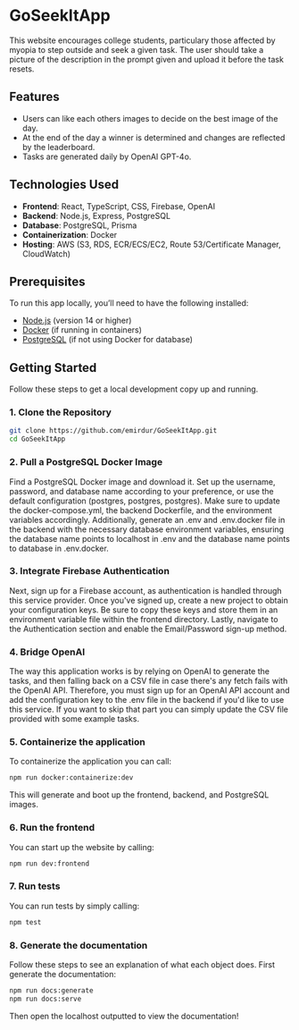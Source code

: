 # GoSeekItApp

This website encourages college students, particulary those affected by myopia to step outside and seek a given task. The user should take a picture of the description in the prompt given and upload it before the task resets.

## Features

- Users can like each others images to decide on the best image of the day.
- At the end of the day a winner is determined and changes are reflected by the leaderboard.
- Tasks are generated daily by OpenAI GPT-4o.

## Technologies Used

- **Frontend**: React, TypeScript, CSS, Firebase, OpenAI
- **Backend**: Node.js, Express, PostgreSQL
- **Database**: PostgreSQL, Prisma
- **Containerization**: Docker
- **Hosting**: AWS (S3, RDS, ECR/ECS/EC2, Route 53/Certificate Manager, CloudWatch)

## Prerequisites

To run this app locally, you’ll need to have the following installed:

- [Node.js](https://nodejs.org) (version 14 or higher)
- [Docker](https://www.docker.com) (if running in containers)
- [PostgreSQL](https://www.postgresql.org/) (if not using Docker for database)

## Getting Started

Follow these steps to get a local development copy up and running.

### 1. Clone the Repository

```bash
git clone https://github.com/emirdur/GoSeekItApp.git
cd GoSeekItApp
```

### 2. Pull a PostgreSQL Docker Image

Find a PostgreSQL Docker image and download it. Set up the username, password, and database name according to your preference, or use the default configuration (postgres, postgres, postgres). Make sure to update the docker-compose.yml, the backend Dockerfile, and the environment variables accordingly. Additionally, generate an .env and .env.docker file in the backend with the necessary database environment variables, ensuring the database name points to localhost in .env and the database name points to database in .env.docker.

### 3. Integrate Firebase Authentication

Next, sign up for a Firebase account, as authentication is handled through this service provider. Once you've signed up, create a new project to obtain your configuration keys. Be sure to copy these keys and store them in an environment variable file within the frontend directory. Lastly, navigate to the Authentication section and enable the Email/Password sign-up method.

### 4. Bridge OpenAI

The way this application works is by relying on OpenAI to generate the tasks, and then falling back on a CSV file in case there's any fetch fails with the OpenAI API. Therefore, you must sign up for an OpenAI API account and add the configuration key to the .env file in the backend if you'd like to use this service. If you want to skip that part you can simply update the CSV file provided with some example tasks.

### 5. Containerize the application

To containerize the application you can call:

```bash
npm run docker:containerize:dev
```

This will generate and boot up the frontend, backend, and PostgreSQL images.

### 6. Run the frontend

You can start up the website by calling:

```bash
npm run dev:frontend
```

### 7. Run tests

You can run tests by simply calling:

```bash
npm test
```

### 8. Generate the documentation

Follow these steps to see an explanation of what each object does. First generate the documentation:

```bash
npm run docs:generate
npm run docs:serve
```

Then open the localhost outputted to view the documentation!
